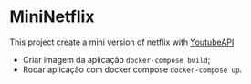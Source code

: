# MiniNetflix

This project create a mini version of netflix with [YoutubeAPI](https://developers.google.com/youtube/v3/docs) 

- Criar imagem da aplicação `docker-compose build`;
- Rodar aplicação com docker compose `docker-compose up`.